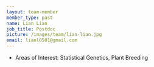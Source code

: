 ```yaml
---
layout: team-member
member_type: past
name: Lian Lian
job_title: Postdoc
picture: /images/team/lian-lian.jpg
email: lianl0501@gmail.com
---
```


- Areas of Interest: Statistical Genetics, Plant Breeding
